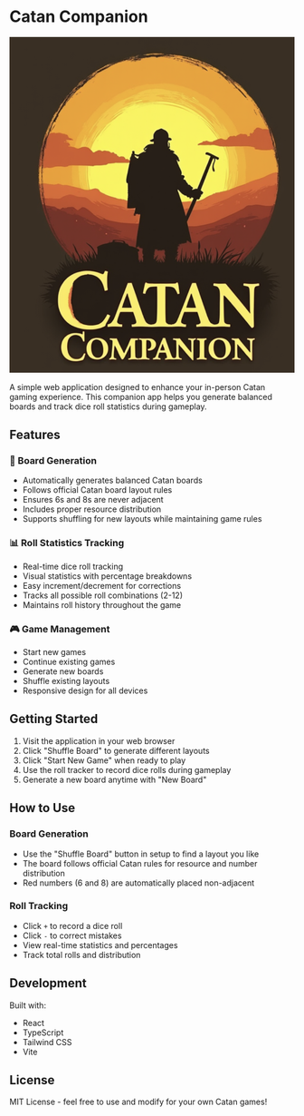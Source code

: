 # Catan Companion

<div align="center">
  <img src="./public/logo.png" alt="Catan Companion Logo" width="600" style="max-width: 100%; height: auto;"/>
</div>

A simple web application designed to enhance your in-person Catan gaming experience. This companion app helps you generate balanced boards and track dice roll statistics during gameplay.

## Features

### 🎲 Board Generation
- Automatically generates balanced Catan boards
- Follows official Catan board layout rules
- Ensures 6s and 8s are never adjacent
- Includes proper resource distribution
- Supports shuffling for new layouts while maintaining game rules

### 📊 Roll Statistics Tracking
- Real-time dice roll tracking
- Visual statistics with percentage breakdowns
- Easy increment/decrement for corrections
- Tracks all possible roll combinations (2-12)
- Maintains roll history throughout the game

### 🎮 Game Management
- Start new games
- Continue existing games
- Generate new boards
- Shuffle existing layouts
- Responsive design for all devices

## Getting Started

1. Visit the application in your web browser
2. Click "Shuffle Board" to generate different layouts
3. Click "Start New Game" when ready to play
4. Use the roll tracker to record dice rolls during gameplay
5. Generate a new board anytime with "New Board"

## How to Use

### Board Generation
- Use the "Shuffle Board" button in setup to find a layout you like
- The board follows official Catan rules for resource and number distribution
- Red numbers (6 and 8) are automatically placed non-adjacent

### Roll Tracking
- Click `+` to record a dice roll
- Click `-` to correct mistakes
- View real-time statistics and percentages
- Track total rolls and distribution

## Development

Built with:
- React
- TypeScript
- Tailwind CSS
- Vite

## License

MIT License - feel free to use and modify for your own Catan games!